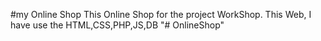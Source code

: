  #my Online Shop
 This Online Shop for the project WorkShop.
 This Web, I have use the HTML,CSS,PHP,JS,DB
"# OnlineShop" 
